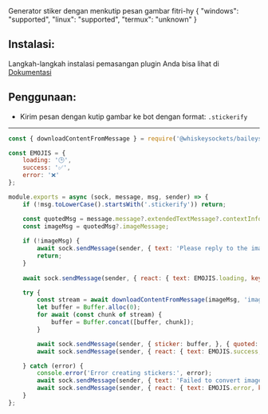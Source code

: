 <title>Sticker Generator</title>
<desc>Generator stiker dengan menkutip pesan gambar</desc>
<github>fitri-hy</github>
<support>
  {
    "windows": "supported",
    "linux": "supported",
    "termux": "unknown"
  }
</support>

## Instalasi:
Langkah-langkah instalasi pemasangan plugin Anda bisa lihat di [Dokumentasi](/docs#Plugin)

## Penggunaan:
- Kirim pesan dengan kutip gambar ke bot dengan format: `.stickerify`

---

```js
const { downloadContentFromMessage } = require('@whiskeysockets/baileys');

const EMOJIS = {
    loading: '🕒',
    success: '✅',
    error: '❌'
};

module.exports = async (sock, message, msg, sender) => {
    if (!msg.toLowerCase().startsWith('.stickerify')) return;

    const quotedMsg = message.message?.extendedTextMessage?.contextInfo?.quotedMessage;
    const imageMsg = quotedMsg?.imageMessage;
	
    if (!imageMsg) {
        await sock.sendMessage(sender, { text: 'Please reply to the image with the command `.stickerify`.' }, { quoted: message });
        return;
    }
	
    await sock.sendMessage(sender, { react: { text: EMOJIS.loading, key: message.key } });

    try {
        const stream = await downloadContentFromMessage(imageMsg, 'image');
        let buffer = Buffer.alloc(0);
        for await (const chunk of stream) {
            buffer = Buffer.concat([buffer, chunk]);
        }

        await sock.sendMessage(sender, { sticker: buffer, }, { quoted: message });
        await sock.sendMessage(sender, { react: { text: EMOJIS.success, key: message.key } });

    } catch (error) {
        console.error('Error creating stickers:', error);
        await sock.sendMessage(sender, { text: 'Failed to convert image to sticker.', }, { quoted: message });
        await sock.sendMessage(sender, { react: { text: EMOJIS.error, key: message.key } });
    }
};
```
